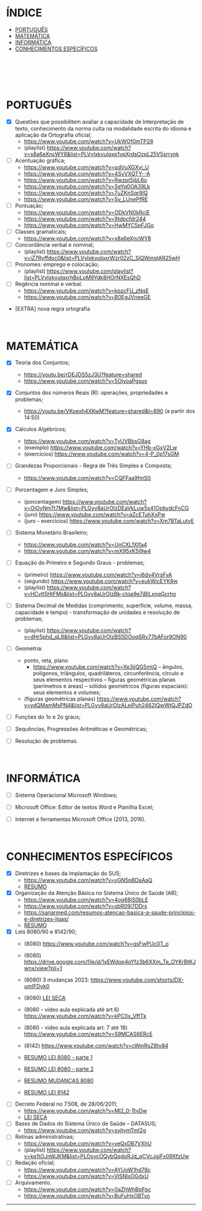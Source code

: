 # ÍNDICE
- [PORTUGUÊS](#português)
- [MATEMÁTICA](#matemática)
- [INFORMÁTICA](#informática)
- [CONHECIMENTOS ESPECÍFICOS](#conhecimentos-específicos)
<br><br><br><br><br><br>


# **PORTUGUÊS**
- [X] Questões que possibilitem avaliar a capacidade de Interpretação de texto, conhecimento da norma culta na modalidade escrita do idioma e aplicação da Ortografia oficial;
  - https://www.youtube.com/watch?v=UkWOf0mTP28
  - (playlist) https://www.youtube.com/watch?v=s8a6eXncWY8&list=PLVyIxkvuIqxp1vpXrdsOzpL25V5srrynk 
- [ ] Acentuação gráfica;
  - https://www.youtube.com/watch?v=pdVuXGXvj_U
  - https://www.youtube.com/watch?v=4SyVXQTY--A
  - https://www.youtube.com/watch?v=Rwzpt5jbL6o
  - https://www.youtube.com/watch?v=SeYq0OA39Lk
  - https://www.youtube.com/watch?v=7uZKnSqr9lQ
  - https://www.youtube.com/watch?v=Sy_LUnePfRE
- [ ] Pontuação;
  - https://www.youtube.com/watch?v=ODkVN0kRciE
  - https://www.youtube.com/watch?v=9tdpcfdr244
  - https://www.youtube.com/watch?v=HwMYC5pFJGo
- [ ] Classes gramaticais;
  - https://www.youtube.com/watch?v=s8a6eXncWY8
- [ ] Concordância verbal e nominal;
  - (playlist) https://www.youtube.com/watch?v=iZ7Ryffdoc0&list=PLVyIxkvuIqxrWzr02zC_SjQWmqIAR25wH
- [ ] Pronomes: emprego e colocação;
  - (playlist) https://www.youtube.com/playlist?list=PLVyIxkvuIqxrhBoLoM9Ydk8HOrNXEsQhD
- [ ] Regência nominal e verbal.
  - https://www.youtube.com/watch?v=kpzcFU_zNqE
  - https://www.youtube.com/watch?v=B0EgJVneeGE
- [EXTRA] nova regra ortografia
<br><br><br>


# **MATEMÁTICA**
- [X] Teoria dos Conjuntos;
  - https://youtu.be/rDEJDS5zJ3U?feature=shared
  - https://www.youtube.com/watch?v=5OiyoaPgsus
- [X] Conjuntos dos números Reais (R): operações, propriedades e problemas;
  - https://youtu.be/VKoexh4XKwM?feature=shared&t=890 (a partir dos 14:50)
- [X] Cálculos Algébricos;
  - https://www.youtube.com/watch?v=TyUVBbsG8ag
  - (exemplo) https://www.youtube.com/watch?v=YHb-xGxV2Lw 
  - (exercícios) https://www.youtube.com/watch?v=4-P_0p17sGM
- [ ] Grandezas Proporcionais - Regra de Três Simples e Composta;
  - https://www.youtube.com/watch?v=CQFFaa9fmS0
- [ ] Porcentagem e Juro Simples;
  - (porcentagem) https://www.youtube.com/watch?v=OjOyNmTt7Mw&list=PLGyv8aUrOlzDEaVkLuw5s41OpbydcFnCG
  - (juro) https://www.youtube.com/watch?v=aZcETuhXxPw
  - (juro - exercícios) https://www.youtube.com/watch?v=Xm7BTaLutyE
- [ ] Sistema Monetário Brasileiro;
  - https://www.youtube.com/watch?v=UnCXL1XIfa4
  - https://www.youtube.com/watch?v=mX95xK5l9w4
- [ ] Equação do Primeiro e Segundo Graus - problemas;
  - (primeiro) https://www.youtube.com/watch?v=j6dy4VrsFvA
  - (segundo) https://www.youtube.com/watch?v=eukWicEYK8w
  - (playlist) https://www.youtube.com/watch?v=HCylt5HtFMs&list=PLGyv8aUrOlzBk-ctqa9e7jBlLxnqGcrho
- [ ] Sistema Decimal de Medidas (comprimento, superfície, volume, massa, capacidade e tempo) - transformação de unidades e resolução de problemas;
  - (playlist) https://www.youtube.com/watch?v=dHr5phd_qL8&list=PLGyv8aUrOlzBS5DOoqSRv77bAFor9ON90
- [ ] Geometria: 
  - ponto, reta, plano 
    - https://www.youtube.com/watch?v=Xe3ijQG5mtQ
  – ângulos, polígonos, triângulos, quadriláteros, circunferência, círculo e seus elementos respectivos – figuras geométricas planas (perímetros e áreas) 
  – sólidos geométricos (figuras espaciais): seus elementos e volumes;
  - (figuras geométricas planas) https://www.youtube.com/watch?v=vdQMamMsPN4&list=PLGyv8aUrOlzALelPuh2462IQwWtQJPZdO
- [ ] Funções do 1o e 2o graus;
- [ ] Sequências, Progressões Aritméticas e Geométricas;
- [ ] Resolução de problemas.
<br><br><br>


# **INFORMÁTICA**
- [ ] Sistema Operacional Microsoft Windows;
- [ ] Microsoft Office: Editor de textos Word e Planilha Excel;
- [ ] Internet e ferramentas Microsoft Office (2013, 2016).
<br><br><br>


# **CONHECIMENTOS ESPECÍFICOS**
- [X] Diretrizes e bases da implantação do SUS;
  - https://www.youtube.com/watch?v=vGN5pBDaAaQ
  - [RESUMO](especifico/sus.md)
- [X] Organização da Atenção Básica no Sistema Único de Saúde (AB);
  - https://www.youtube.com/watch?v=4og68jS0bLE
  - https://www.youtube.com/watch?v=sbR09i7DDrs
  - https://sanarmed.com/resumos-atencao-basica-a-saude-principios-e-diretrizes-ligas/
  - [RESUMO](especifico/ab.md)
- [X] Leis 8080/90 e 8142/90;
  - (8080) https://www.youtube.com/watch?v=gsFwPUc0T_o
  - (8080) https://drive.google.com/file/d/1xEWdop4oYfz3b6XXm_Te_OYKrBtKJwnx/view?pli=1
  - (8080) 3 mudanças 2023: https://www.youtube.com/shorts/DX-umIFDvk0
  - (8080) [LEI SECA](especifico/8080-atualizada.pdf)
  - (8080 - video aula explicada até art.6) https://www.youtube.com/watch?v=kPC0x_VffTk 
  - (8080 - video aula explicada art. 7 até 18)  https://www.youtube.com/watch?v=S9MCAS6ERcE

  - (8142) https://www.youtube.com/watch?v=cWmRsZ8tv84
  - [RESUMO LEI 8080 - parte 1](especifico/lei-8080-parte1.md)
  - [RESUMO LEI 8080 - parte 2](especifico/lei-8080-parte2.md)
  - [RESUMO MUDANÇAS 8080](especifico/8080-mudancas.md)
  - [RESUMO LEI 8142](especifico/8142.md)
- [ ] Decreto Federal no 7.508, de 28/06/2011;
  - https://www.youtube.com/watch?v=Ml2_0-TtvDw
  - [LEI SECA](especifico/7508.pdf)
- [ ] Bases de Dados do Sistema Único de Saúde – DATASUS;
  - https://www.youtube.com/watch?v=svjtymTmI2g
- [ ] Rotinas administrativas;
  - https://www.youtube.com/watch?v=veQxDB7VXhU
  - (playlist) https://www.youtube.com/watch?v=kq1tOJnWJKM&list=PLOsycOQybQqdoRJd_qCVcJgjFx09XfzUw
- [ ] Redação oficial;
  - https://www.youtube.com/watch?v=AYUoW1hd78c
  - https://www.youtube.com/watch?v=VISNlsOGdxU
- [ ] Arquivamento.
  - https://www.youtube.com/watch?v=0aZhWhBpFpc
  - https://www.youtube.com/watch?v=BuFuHsOBTvo


--------------------------------------------------------------------------------------------
